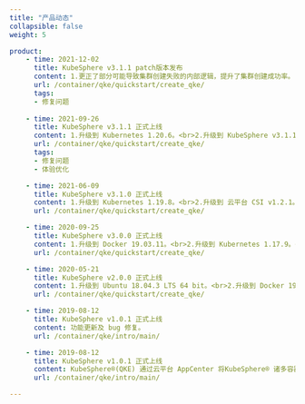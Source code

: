 ```yaml
---
title: "产品动态"
collapsible: false
weight: 5

product:
    - time: 2021-12-02
      title: KubeSphere v3.1.1 patch版本发布
      content: 1.更正了部分可能导致集群创建失败的内部逻辑，提升了集群创建成功率。 <br>2.修复了因csi组件限制值过小导致集群持续报警的问题，校准了集群的报警能力。<br>3.更正了部分集群组件的版本，保证了相关功能的可用性和稳定性。<br>4.降低了磁盘消耗，降低了因磁盘可用容量不足导致集群升级失败的几率。<br>5.支持强制删除集群节点的能力，增强了集群可维护性。
      url: /container/qke/quickstart/create_qke/
      tags:
      - 修复问题
      
    - time: 2021-09-26
      title: KubeSphere v3.1.1 正式上线
      content: 1.升级到 Kubernetes 1.20.6。<br>2.升级到 KubeSphere v3.1.1。<br>3.新增了一些集群创建前的检查项，优化了一些创建问题，提升了集群创建成功率。 <br>4.取消了对云平台中已下架类型的云硬盘挂载支持。<br>5.集群默认优先挂载容量型云硬盘（vos），提升了集群存储能力。<br>6.修复了一些bug，提升了集群稳定性。
      url: /container/qke/quickstart/create_qke/
      tags:
      - 修复问题
      - 体验优化

    - time: 2021-06-09
      title: KubeSphere v3.1.0 正式上线
      content: 1.升级到 Kubernetes 1.19.8。<br>2.升级到 云平台 CSI v1.2.1。<br>3.升级到 Docker 20.10.6。 <br>4.升级到 containerd 1.4.6。<br>5.内置 KubeSphere v3.1.0。<br>6.新增支持创建集群时选择 hostnic 网络插件。<br>7.新增支持 Kubernetes 审计规则，审计 webhook 的配置。
      url: /container/qke/quickstart/create_qke/

    - time: 2020-09-25
      title: KubeSphere v3.0.0 正式上线
      content: 1.升级到 Docker 19.03.11。<br>2.升级到 Kubernetes 1.17.9。<br>3.升级到云平台 CSI v1.2.0。<br>4.升级到 Helm 3.2.1。<br>5.内置 KubeSphere v3.0.0。<br>6.新增支持自定义 K8s 组件参数；<br>7.增强安全性，客户端节点默认使用集群 ID 作为初始密码并支持绑定 SSH 密钥。
      url: /container/qke/quickstart/create_qke/

    - time: 2020-05-21
      title: KubeSphere v2.0.0 正式上线
      content: 1.升级到 Ubuntu 18.04.3 LTS 64 bit。<br>2.升级到 Docker 19.03.4。<br>3.升级到 Kubernetes 1.16.7。<br>4.升级到云平台 CSI v1.1.1。<br>5.升级到云平台 Cloud Controller Manager v1.4.4。<br>6.升级到 Helm 2.14.3。<br>7.新增支持 GPU 节点。<br>8.同时支持多种类型的工作节点，节点 CPU Model 可配置。<br>9.内置 KubeSphere v2.1.1。<br>10.图形化选配 KubeSphere 功能组件。
      url: /container/qke/quickstart/create_qke/

    - time: 2019-08-12
      title: KubeSphere v1.0.1 正式上线
      content: 功能更新及 bug 修复。
      url: /container/qke/intro/main/

    - time: 2019-08-12
      title: KubeSphere v1.0.1 正式上线
      content: KubeSphere®️(QKE) 通过云平台 AppCenter 将KubeSphere®️ 诸多容器管理功能一键交付给终端用户，如多租户管理、DevOps、微服务治理、多租户日志检索、Kubernetes 监控中心等，同时省去了用户构建 Kuberentes 集群以及安装 KubeSphere 的过程，极大降低了运维成本并将容器上层业务功能快速带进客户真实业务场景。
      url: /container/qke/intro/main/

---
```

